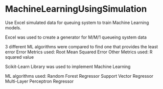 # MachineLearningUsingSimulation
Use Excel simulated data for queuing system to train Machine Learning models.

Excel was used to create a generator for M/M/1 queueing system data

3 different ML algorithms were compared to find one that provides the least error
Error Metrics used: Root Mean Squared Error
Other Metrics used: R squared value

Scikit-Learn Library was used to implement Machine Learning 

ML algorithms used: 
Random Forest Regressor
Support Vector Regressor
Multi-Layer Perceptron Regressor
